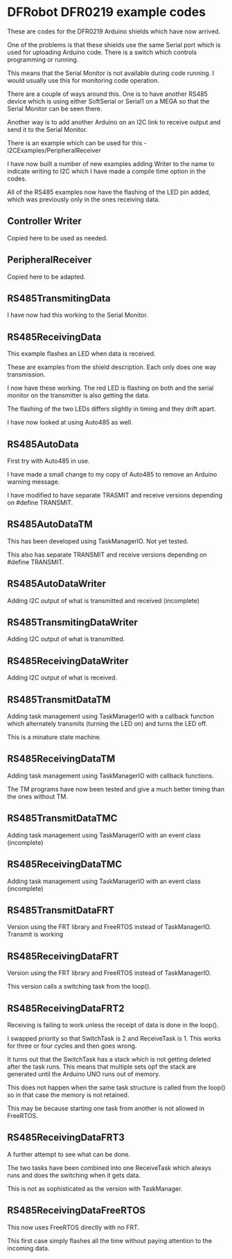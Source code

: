 # DFRobot DFR0219 example codes

These are codes for the DFR0219 Arduino shields which have now arrived.

One of the problems is that these shields use the same Serial port which is used for uploading Arduino code. There is a switch which controls programming or running.

This means that the Serial Monitor is not available during code running. I would usually use this for monitoring code operation.

There are a couple of ways around this. One is to have another RS485 device which is using either SoftSerial or Serial1 on a MEGA so that the Serial Monitor can be seen there.

Another way is to add another Arduino on an I2C link to receive output and send it to the Serial Monitor.

There is an example which can be used for this - I2CExamples/PeripheralReceiver

I have now built a number of new examples adding Writer to the name to indicate writing to I2C which I have made a compile time option in the codes.

All of the RS485 examples now have the flashing of the LED pin added, which was previously only in the ones receiving data.

## Controller Writer

Copied here to be used as needed.

## PeripheralReceiver

Copied here to be adapted.

## RS485TransmitingData

I have now had this working to the Serial Monitor.

## RS485ReceivingData

This example flashes an LED when data is received.

These are examples from the shield description. Each only does one way transmission.

I now have these working. The red LED is flashing on both and the serial monitor on the transmitter is also getting the data. 

The flashing of the two LEDs differs slightly in timing and they drift apart.

I have now looked at using Auto485 as well.

## RS485AutoData

First try with Auto485 in use.

I have made a small change to my copy of Auto485 to remove an Arduino warning message.

I have modified to have separate TRASMIT and receive versions depending on #define TRANSMIT.

## RS485AutoDataTM

This has been developed using TaskManagerIO. Not yet tested.

This also has separate TRANSMIT and receive versions depending on #define TRANSMIT.

## RS485AutoDataWriter

Adding I2C output of what is transmitted and received (incomplete)

## RS485TransmitingDataWriter

Adding I2C output of what is transmitted.

## RS485ReceivingDataWriter

Adding I2C output of what is received.

## RS485TransmitDataTM

Adding task management using TaskManagerIO with a callback function which alternately transmits (turning the LED on) and turns the LED off.

This is a minature state machine.

## RS485ReceivingDataTM

Adding task management using TaskManagerIO with callback functions.

The TM programs have now been tested and give a much better timing than the ones without TM.

## RS485TransmitDataTMC

Adding task management using TaskManagerIO with an event class (incomplete)

## RS485ReceivingDataTMC

Adding task management using TaskManagerIO with an event class (incomplete)

## RS485TransmitDataFRT

Version using the FRT library and FreeRTOS instead of TaskManagerIO. Transmit is working

## RS485ReceivingDataFRT

Version using the FRT library and FreeRTOS instead of TaskManagerIO.

This version calls a switching task from the loop().

## RS485ReceivingDataFRT2

Receiving is failing to work unless the receipt of data is done in the loop().

I swapped priority so that SwitchTask is 2 and ReceiveTask is 1. This works for three or four cycles and then goes wrong.

It turns out that the SwitchTask has a stack which is not getting deleted after the task runs. This means that multiple sets opf the stack are generated until the Arduino UNO runs out of memory.

This does not happen when the same task structure is called from the loop() so in that case the memory is not retained.

This may be because starting one task from another is not allowed in FreeRTOS.

## RS485ReceivingDataFRT3

A further attempt to see what can be done.

The two tasks have been combined into one ReceiveTask which always runs and does the switching when it gets data.

This is not as sophisticated as the version with TaskManager.

## RS485ReceivingDataFreeRTOS

This now uses FreeRTOS directly with no FRT.

This first case simply flashes all the time without paying attention to the incoming data.


